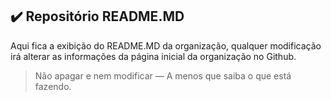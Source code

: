 ## ✔️ Repositório README.MD
Aqui fica a exibição do README.MD da organização, qualquer modificação irá alterar as informações da página inicial da organização no Github.
> Não apagar e nem modificar — A menos que saiba o que está fazendo.